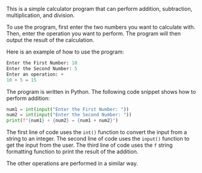 This is a simple calculator program that can perform addition, subtraction, multiplication, and division.

To use the program, first enter the two numbers you want to calculate with. Then, enter the operation you want to perform. The program will then output the result of the calculation.

Here is an example of how to use the program:

```python
Enter the First Number: 10
Enter the Second Number: 5
Enter an operation: +
10 + 5 = 15
```

The program is written in Python. The following code snippet shows how to perform addition:

```python
num1 = int(input("Enter the First Number: "))
num2 = int(input("Enter the Second Number: "))
print(f"{num1} + {num2} = {num1 + num2}")
```

The first line of code uses the `int()` function to convert the input from a string to an integer. The second line of code uses the `input()` function to get the input from the user. The third line of code uses the `f` string formatting function to print the result of the addition.

The other operations are performed in a similar way.